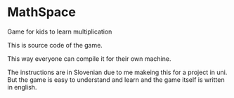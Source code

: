 # MathSpace
Game for kids to learn multiplication

This is source code of the game.

This way everyone can compile it for their own machine.

The instructions are in Slovenian due to me makeing this for a project in uni. But the game is easy to understand and learn and the game itself is written in english. 
